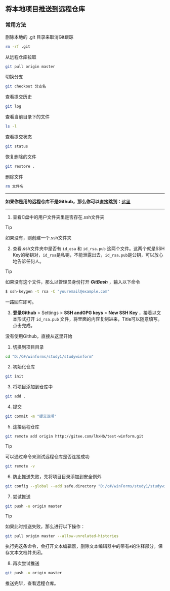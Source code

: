 ## 将本地项目推送到远程仓库

### 常用方法

删除本地的 .git 目录来取消Git跟踪

```bash
rm -rf .git
```

从远程仓库拉取

```bash
git pull origin master
```

切换分支

```bash
git checkout 分支名
```

查看提交历史

```bash
git log
```

查看当前目录下的文件

```bash
ls -l
```

查看提交状态

```bash
git status
```

恢复删除的文件

```bash
git restore .
```

删除文件

```bash
rm 文件名
```

---

**如果你是用的远程仓库不是Github，那么你可以直接跳到：**[这里](#Nogithub)

---

1. 查看C盘中的用户文件夹里是否存在.ssh文件夹

> [!TIP]
>
> 如果没有，则创建一个.ssh文件夹

2. 查看.ssh文件夹中是否有 `id_esa` 和 `id_rsa.pub` 这两个文件。这两个就是SSH Key的秘钥对，`id_rsa`是私钥，不能泄露出去，`id_rsa.pub`是公钥，可以放心地告诉任何人。

> [!tip]
>
> 如果没有这个文件，那么以管理员身份打开 ***GitBash*** ，输入以下命令
>
> ```bash
> $ ssh-keygen -t rsa -C "youremail@example.com"
> ```
>
> 一路回车即可。

3. **登录Github** > Settings > **SSH andGPG keys** > **New SSH Key** ，接着以文本形式打开 `id_rsa.pub` 文件，将里面的内容复制进来，Title可以随意填写。点击完成。

<a id="Nogithub">没有使用Github，直接从这里开始</a>

1. 切换到项目目录

```bash
cd "D:/C#/winforms/study1/studywinform"
```

2. 初始化仓库

`````bash
git init
`````

3. 将项目添加到仓库中

```bash
git add .
```

4. 提交

```bash
git commit -m "提交说明"
```

5. 连接远程仓库

```bash
git remote add origin http://gitee.com/lhxHb/test-winform.git
```

> [!tip]
>
> 可以通过命令来测试远程仓库是否连接成功
>
> ```bash
> git remote -v
> ```

6. 防止推送失败，先将项目目录添加到安全例外

```bash
git config --global --add safe.directory "D:/c#/winForms/study1/studywinform"
```

7. 尝试推送

```bash
git push -u origin master
```

> [!tip]
>
> 如果此时推送失败，那么进行以下操作：
>
> ```bash
> git pull origin master --allow-unrelated-histories
> ```

执行完这条命令，会打开文本编辑器，删除文本编辑器中的带有`#`的注释部分。保存文本文档并关闭。

8. 再次尝试推送

```bash
git push -u origin master
```

推送完毕，查看远程仓库。





